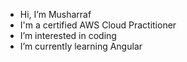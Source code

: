 -  Hi, I’m Musharraf
- I'm a certified AWS Cloud Practitioner
-  I’m interested in coding
-  I’m currently learning Angular
  
<!---
shaikmusharraf/shaikmusharraf is a ✨ special ✨ repository because its `README.md` (this file) appears on your GitHub profile.
You can click the Preview link to take a look at your changes.
--->
